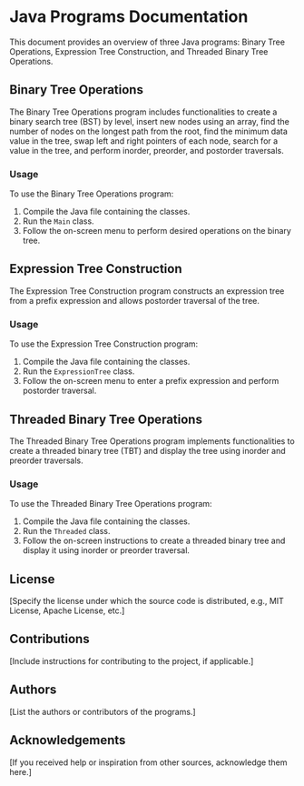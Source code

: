 # Java Programs Documentation

This document provides an overview of three Java programs: Binary Tree Operations, Expression Tree Construction, and Threaded Binary Tree Operations.

## Binary Tree Operations

The Binary Tree Operations program includes functionalities to create a binary search tree (BST) by level, insert new nodes using an array, find the number of nodes on the longest path from the root, find the minimum data value in the tree, swap left and right pointers of each node, search for a value in the tree, and perform inorder, preorder, and postorder traversals.

### Usage

To use the Binary Tree Operations program:

1. Compile the Java file containing the classes.
2. Run the `Main` class.
3. Follow the on-screen menu to perform desired operations on the binary tree.

## Expression Tree Construction

The Expression Tree Construction program constructs an expression tree from a prefix expression and allows postorder traversal of the tree.

### Usage

To use the Expression Tree Construction program:

1. Compile the Java file containing the classes.
2. Run the `ExpressionTree` class.
3. Follow the on-screen menu to enter a prefix expression and perform postorder traversal.

## Threaded Binary Tree Operations

The Threaded Binary Tree Operations program implements functionalities to create a threaded binary tree (TBT) and display the tree using inorder and preorder traversals.

### Usage

To use the Threaded Binary Tree Operations program:

1. Compile the Java file containing the classes.
2. Run the `Threaded` class.
3. Follow the on-screen instructions to create a threaded binary tree and display it using inorder or preorder traversal.

## License

[Specify the license under which the source code is distributed, e.g., MIT License, Apache License, etc.]

## Contributions

[Include instructions for contributing to the project, if applicable.]

## Authors

[List the authors or contributors of the programs.]

## Acknowledgements

[If you received help or inspiration from other sources, acknowledge them here.]
